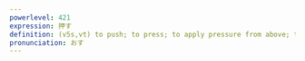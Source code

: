 ```yaml
---
powerlevel: 421
expression: 押す
definition: (v5s,vt) to push; to press; to apply pressure from above; to press down; to stamp (i.e. a passport); to apply a seal; (P)
pronunciation: おす
---
```

